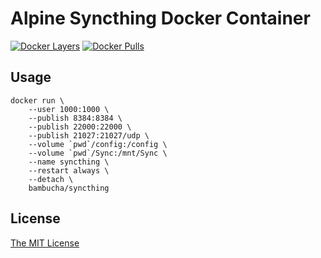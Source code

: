 # Alpine Syncthing Docker Container

[![Docker Layers](https://badge.imagelayers.io/bambucha/syncthing:latest.svg)](https://imagelayers.io/?images=bambucha/syncthing:latest 'Get your own badge on imagelayers.io')
[![Docker Pulls](https://img.shields.io/docker/pulls/bambucha/syncthing.svg)](https://registry.hub.docker.com/u/bambucha/syncthing/)

## Usage

```shell
docker run \
    --user 1000:1000 \
    --publish 8384:8384 \
    --publish 22000:22000 \
    --publish 21027:21027/udp \
    --volume `pwd`/config:/config \
    --volume `pwd`/Sync:/mnt/Sync \
    --name syncthing \
    --restart always \
    --detach \
    bambucha/syncthing
```

## License

[The MIT License](LICENSE)
